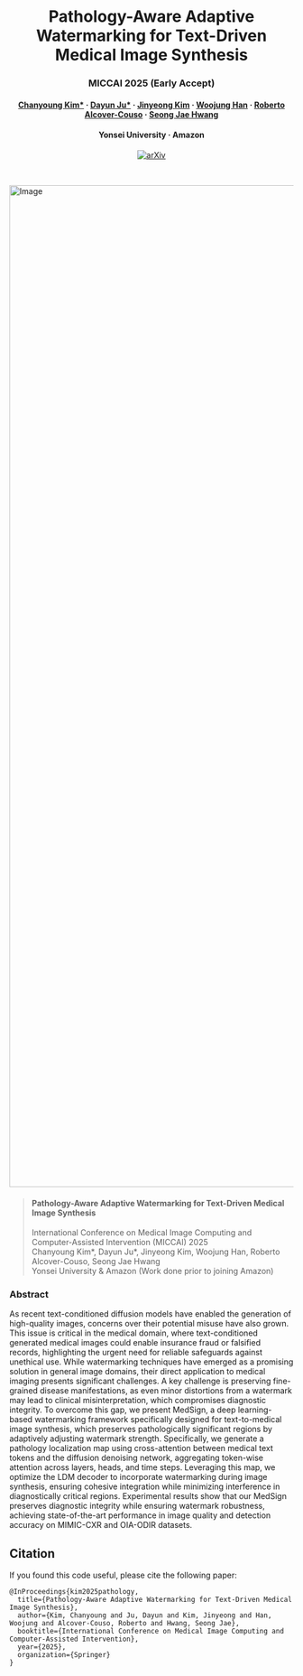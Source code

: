 <p align="center">
  <h1 align="center">Pathology-Aware Adaptive Watermarking for Text-Driven Medical Image Synthesis</h1>
  <h3 align="center"><b>MICCAI 2025 (Early Accept)</b></h3>
  <p align="center">
    <h4 align="center">
      <a href="https://kochanha.github.io/"><strong>Chanyoung Kim*</strong></a> · 
      <a href="https://jdy77.github.io/"><strong>Dayun Ju*</strong></a> · 
      <a href="https://rubato-yeong.github.io/"><strong>Jinyeong Kim</strong></a> · 
      <a href="https://dnwjddl.github.io/"><strong>Woojung Han</strong></a> · 
      <a href="https://www.amazon.science/author/roberto-alcover-couso"><strong>Roberto Alcover-Couso</strong></a> · 
      <a href="https://micv-yonsei.github.io/#professor"><strong>Seong Jae Hwang</strong></a>
    </h4>
    <h4 align="center">
      Yonsei University ·
      Amazon 
    </h4>
  </p>
  <p align="center">
    <a href="https://arxiv.org/abs/2503.08346"><img alt='arXiv' src="https://img.shields.io/badge/arXiv-2503.08346-b31b1b.svg"></a>
  </p>
  <br>
</p>
 
<be>
<img width="1775" alt="Image" src="https://github.com/user-attachments/assets/025ae3ff-ffb7-4209-a5ca-044fa88add29" />

> #### **Pathology-Aware Adaptive Watermarking for Text-Driven Medical Image Synthesis**<be>  
>International Conference on Medical Image Computing and Computer-Assisted Intervention (MICCAI) 2025  
>Chanyoung Kim*, Dayun Ju*, Jinyeong Kim, Woojung Han, Roberto Alcover-Couso, Seong Jae Hwang   
>Yonsei University & Amazon (Work done prior to joining Amazon)
### Abstract
As recent text-conditioned diffusion models have enabled the generation of high-quality images, concerns over their potential misuse have also grown. This issue is critical in the medical domain, where text-conditioned generated medical images could enable insurance fraud or falsified records, highlighting the urgent need for reliable safeguards against unethical use. While watermarking techniques have emerged as a promising solution in general image domains, their direct application to medical imaging presents significant challenges. A key challenge is preserving fine-grained disease manifestations, as even minor distortions from a watermark may lead to clinical misinterpretation, which compromises diagnostic integrity. To overcome this gap, we present MedSign, a deep learning-based watermarking framework specifically designed for text-to-medical image synthesis, which preserves pathologically significant regions by adaptively adjusting watermark strength. Specifically, we generate a pathology localization map using cross-attention between medical text tokens and the diffusion denoising network, aggregating token-wise attention across layers, heads, and time steps. Leveraging this map, we optimize the LDM decoder to incorporate watermarking during image synthesis, ensuring cohesive integration while minimizing interference in diagnostically critical regions. Experimental results show that our MedSign preserves diagnostic integrity while ensuring watermark robustness, achieving state-of-the-art performance in image quality and detection accuracy on MIMIC-CXR and OIA-ODIR datasets.

## Citation
If you found this code useful, please cite the following paper:  
```
@InProceedings{kim2025pathology,
  title={Pathology-Aware Adaptive Watermarking for Text-Driven Medical Image Synthesis},
  author={Kim, Chanyoung and Ju, Dayun and Kim, Jinyeong and Han, Woojung and Alcover-Couso, Roberto and Hwang, Seong Jae},
  booktitle={International Conference on Medical Image Computing and Computer-Assisted Intervention},
  year={2025},
  organization={Springer}
}
```
